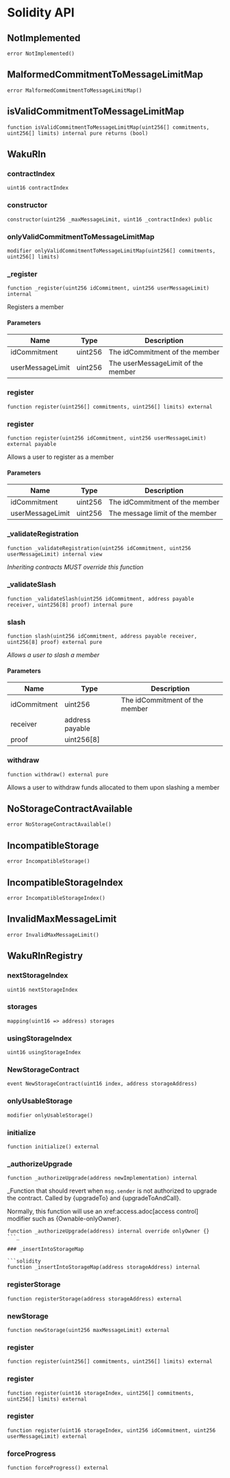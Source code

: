 # Solidity API

## NotImplemented

```solidity
error NotImplemented()
```

## MalformedCommitmentToMessageLimitMap

```solidity
error MalformedCommitmentToMessageLimitMap()
```

## isValidCommitmentToMessageLimitMap

```solidity
function isValidCommitmentToMessageLimitMap(uint256[] commitments, uint256[] limits) internal pure returns (bool)
```

## WakuRln

### contractIndex

```solidity
uint16 contractIndex
```

### constructor

```solidity
constructor(uint256 _maxMessageLimit, uint16 _contractIndex) public
```

### onlyValidCommitmentToMessageLimitMap

```solidity
modifier onlyValidCommitmentToMessageLimitMap(uint256[] commitments, uint256[] limits)
```

### \_register

```solidity
function _register(uint256 idCommitment, uint256 userMessageLimit) internal
```

Registers a member

#### Parameters

| Name             | Type    | Description                        |
| ---------------- | ------- | ---------------------------------- |
| idCommitment     | uint256 | The idCommitment of the member     |
| userMessageLimit | uint256 | The userMessageLimit of the member |

### register

```solidity
function register(uint256[] commitments, uint256[] limits) external
```

### register

```solidity
function register(uint256 idCommitment, uint256 userMessageLimit) external payable
```

Allows a user to register as a member

#### Parameters

| Name             | Type    | Description                     |
| ---------------- | ------- | ------------------------------- |
| idCommitment     | uint256 | The idCommitment of the member  |
| userMessageLimit | uint256 | The message limit of the member |

### \_validateRegistration

```solidity
function _validateRegistration(uint256 idCommitment, uint256 userMessageLimit) internal view
```

_Inheriting contracts MUST override this function_

### \_validateSlash

```solidity
function _validateSlash(uint256 idCommitment, address payable receiver, uint256[8] proof) internal pure
```

### slash

```solidity
function slash(uint256 idCommitment, address payable receiver, uint256[8] proof) external pure
```

_Allows a user to slash a member_

#### Parameters

| Name         | Type            | Description                    |
| ------------ | --------------- | ------------------------------ |
| idCommitment | uint256         | The idCommitment of the member |
| receiver     | address payable |                                |
| proof        | uint256[8]      |                                |

### withdraw

```solidity
function withdraw() external pure
```

Allows a user to withdraw funds allocated to them upon slashing a member

## NoStorageContractAvailable

```solidity
error NoStorageContractAvailable()
```

## IncompatibleStorage

```solidity
error IncompatibleStorage()
```

## IncompatibleStorageIndex

```solidity
error IncompatibleStorageIndex()
```

## InvalidMaxMessageLimit

```solidity
error InvalidMaxMessageLimit()
```

## WakuRlnRegistry

### nextStorageIndex

```solidity
uint16 nextStorageIndex
```

### storages

```solidity
mapping(uint16 => address) storages
```

### usingStorageIndex

```solidity
uint16 usingStorageIndex
```

### NewStorageContract

```solidity
event NewStorageContract(uint16 index, address storageAddress)
```

### onlyUsableStorage

```solidity
modifier onlyUsableStorage()
```

### initialize

```solidity
function initialize() external
```

### \_authorizeUpgrade

```solidity
function _authorizeUpgrade(address newImplementation) internal
```

\_Function that should revert when `msg.sender` is not authorized to upgrade the contract. Called by
{upgradeTo} and {upgradeToAndCall}.

Normally, this function will use an xref:access.adoc[access control] modifier such as {Ownable-onlyOwner}.

````solidity
function _authorizeUpgrade(address) internal override onlyOwner {}
```_

### _insertIntoStorageMap

```solidity
function _insertIntoStorageMap(address storageAddress) internal
````

### registerStorage

```solidity
function registerStorage(address storageAddress) external
```

### newStorage

```solidity
function newStorage(uint256 maxMessageLimit) external
```

### register

```solidity
function register(uint256[] commitments, uint256[] limits) external
```

### register

```solidity
function register(uint16 storageIndex, uint256[] commitments, uint256[] limits) external
```

### register

```solidity
function register(uint16 storageIndex, uint256 idCommitment, uint256 userMessageLimit) external
```

### forceProgress

```solidity
function forceProgress() external
```

